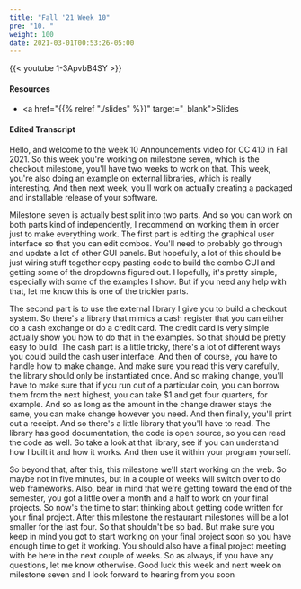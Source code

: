 ```yaml
---
title: "Fall '21 Week 10"
pre: "10. "
weight: 100
date: 2021-03-01T00:53:26-05:00
---
```


{{< youtube 1-3ApvbB4SY   >}}

#### Resources

* <a href="{{% relref "./slides" %}}" target="_blank">Slides</a>

#### Edited Transcript

Hello, and welcome to the week 10 Announcements video for CC 410 in Fall 2021. So this week you're working on milestone seven, which is the checkout milestone, you'll have two weeks to work on that. This week, you're also doing an example on external libraries, which is really interesting. And then next week, you'll work on actually creating a packaged and installable release of your software. 

Milestone seven is actually best split into two parts. And so you can work on both parts kind of independently, I recommend on working them in order just to make everything work. The first part is editing the graphical user interface so that you can edit combos. You'll need to probably go through and update a lot of other GUI panels. But hopefully, a lot of this should be just wiring stuff together copy pasting code to build the combo GUI and getting some of the dropdowns figured out. Hopefully, it's pretty simple, especially with some of the examples I show. But if you need any help with that, let me know this is one of the trickier parts. 

The second part is to use the external library I give you to build a checkout system. So there's a library that mimics a cash register that you can either do a cash exchange or do a credit card. The credit card is very simple actually show you how to do that in the examples. So that should be pretty easy to build. The cash part is a little tricky, there's a lot of different ways you could build the cash user interface. And then of course, you have to handle how to make change. And make sure you read this very carefully, the library should only be instantiated once. And so making change, you'll have to make sure that if you run out of a particular coin, you can borrow them from the next highest, you can take $1 and get four quarters, for example. And so as long as the amount in the change drawer stays the same, you can make change however you need. And then finally, you'll print out a receipt. And so there's a little library that you'll have to read. The library has good documentation, the code is open source, so you can read the code as well. So take a look at that library, see if you can understand how I built it and how it works. And then use it within your program yourself. 

So beyond that, after this, this milestone we'll start working on the web. So maybe not in five minutes, but in a couple of weeks will switch over to do web frameworks. Also, bear in mind that we're getting toward the end of the semester, you got a little over a month and a half to work on your final projects. So now's the time to start thinking about getting code written for your final project. After this milestone the restaurant milestones will be a lot smaller for the last four. So that shouldn't be so bad. But make sure you keep in mind you got to start working on your final project soon so you have enough time to get it working. You should also have a final project meeting with be here in the next couple of weeks. So as always, if you have any questions, let me know otherwise. Good luck this week and next week on milestone seven and I look forward to hearing from you soon 

